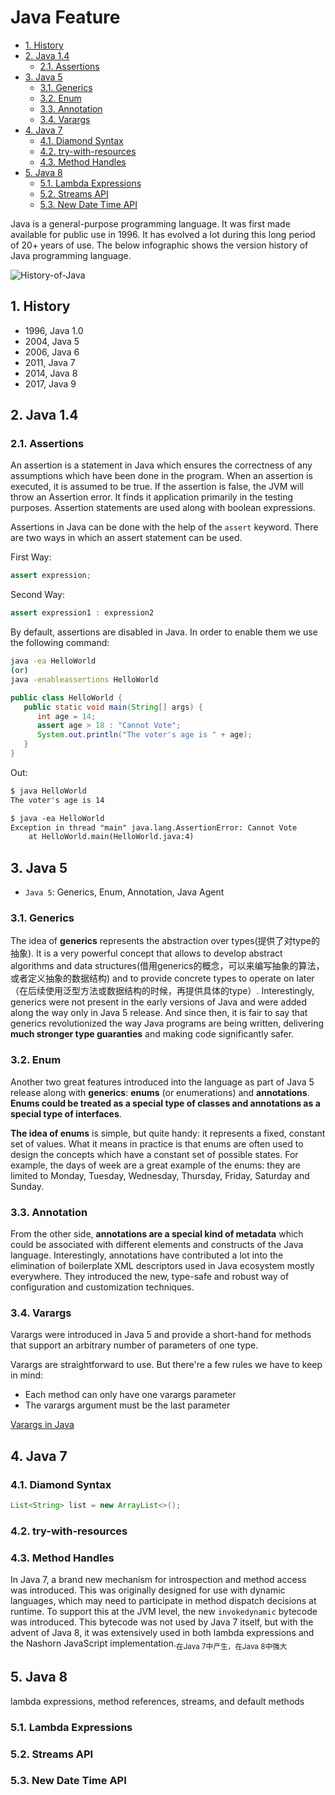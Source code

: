 # Java Feature

<!-- TOC -->

- [1. History](#1-history)
- [2. Java 1.4](#2-java-14)
  - [2.1. Assertions](#21-assertions)
- [3. Java 5](#3-java-5)
  - [3.1. Generics](#31-generics)
  - [3.2. Enum](#32-enum)
  - [3.3. Annotation](#33-annotation)
  - [3.4. Varargs](#34-varargs)
- [4. Java 7](#4-java-7)
  - [4.1. Diamond Syntax](#41-diamond-syntax)
  - [4.2. try-with-resources](#42-try-with-resources)
  - [4.3. Method Handles](#43-method-handles)
- [5. Java 8](#5-java-8)
  - [5.1. Lambda Expressions](#51-lambda-expressions)
  - [5.2. Streams API](#52-streams-api)
  - [5.3. New Date Time API](#53-new-date-time-api)

<!-- /TOC -->

Java is a general-purpose programming language. It was first made available for public use in 1996. It has evolved a lot during this long period of 20+ years of use. The below infographic shows the version history of Java programming language.

![History-of-Java](History-of-Java.png)

## 1. History

- 1996, Java 1.0
- 2004, Java 5
- 2006, Java 6
- 2011, Java 7
- 2014, Java 8
- 2017, Java 9

## 2. Java 1.4

### 2.1. Assertions

An assertion is a statement in Java which ensures the correctness of any assumptions which have been done in the program. When an assertion is executed, it is assumed to be true. If the assertion is false, the JVM will throw an Assertion error. It finds it application primarily in the testing purposes. Assertion statements are used along with boolean expressions.

Assertions in Java can be done with the help of the `assert` keyword. There are two ways in which an assert statement can be used.

First Way:

```java
assert expression;
```

Second Way:

```java
assert expression1 : expression2
```

By default, assertions are disabled in Java. In order to enable them we use the following command:

```bash
java -ea HelloWorld
(or)
java -enableassertions HelloWorld
```

```java
public class HelloWorld {
   public static void main(String[] args) {
      int age = 14;
      assert age > 18 : "Cannot Vote";
      System.out.println("The voter's age is " + age);
   }
}
```

Out:

```txt
$ java HelloWorld
The voter's age is 14

$ java -ea HelloWorld
Exception in thread "main" java.lang.AssertionError: Cannot Vote
    at HelloWorld.main(HelloWorld.java:4)
```

## 3. Java 5

- `Java 5`: Generics, Enum, Annotation, Java Agent

### 3.1. Generics

The idea of **generics** represents the abstraction over types(提供了对type的抽象). It is a very powerful concept that allows to develop abstract algorithms and data structures(借用generics的概念，可以来编写抽象的算法，或者定义抽象的数据结构) and to provide concrete types to operate on later（在后续使用泛型方法或数据结构的时候，再提供具体的type）. Interestingly, generics were not present in the early versions of Java and were added along the way only in Java 5 release. And since then, it is fair to say that generics revolutionized the way Java programs are being written, delivering **much stronger type guaranties** and making code significantly safer.

### 3.2. Enum

Another two great features introduced into the language as part of Java 5 release along with **generics**: **enums** (or enumerations) and **annotations**. **Enums could be treated as a special type of classes and annotations as a special type of interfaces**.

**The idea of enums** is simple, but quite handy: it represents a fixed, constant set of values. What it means in practice is that enums are often used to design the concepts which have a constant set of possible states. For example, the days of week are a great example of the enums: they are limited to Monday, Tuesday, Wednesday, Thursday, Friday, Saturday and Sunday.

### 3.3. Annotation

From the other side, **annotations are a special kind of metadata** which could be associated with different elements and constructs of the Java language. Interestingly, annotations have contributed a lot into the elimination of boilerplate XML descriptors used in Java ecosystem mostly everywhere. They introduced the new, type-safe and robust way of configuration and customization techniques.

### 3.4. Varargs

Varargs were introduced in Java 5 and provide a short-hand for methods that support an arbitrary number of parameters of one type.

Varargs are straightforward to use. But there're a few rules we have to keep in mind:

- Each method can only have one varargs parameter
- The varargs argument must be the last parameter


[Varargs in Java](https://www.baeldung.com/java-varargs)

## 4. Java 7

### 4.1. Diamond Syntax

```java
List<String> list = new ArrayList<>();
```

### 4.2. try-with-resources

### 4.3. Method Handles

In Java 7, a brand new mechanism for introspection and method access was introduced. This was originally designed for use with dynamic languages, which may need to participate in method dispatch decisions at runtime. To support this at the JVM level, the new `invokedynamic` bytecode was introduced. This bytecode was not used by Java 7 itself, but with the advent of Java 8, it was extensively used in both lambda expressions and the Nashorn JavaScript implementation.<sub>在Java 7中产生，在Java 8中强大</sub>

## 5. Java 8

lambda expressions, method references, streams, and default methods

### 5.1. Lambda Expressions

### 5.2. Streams API

### 5.3. New Date Time API
